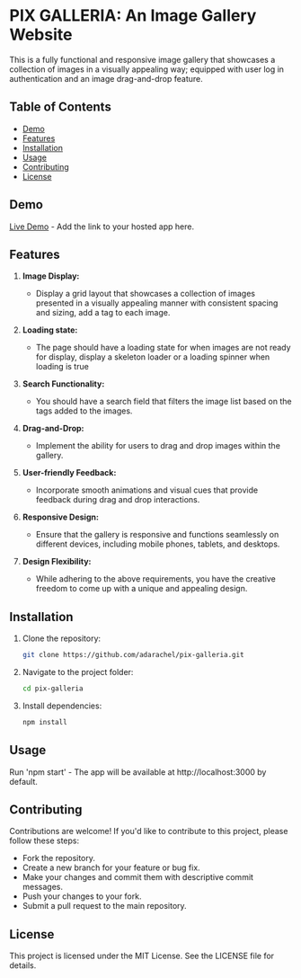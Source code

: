 # PIX GALLERIA: An Image Gallery Website

This is a fully functional and responsive image gallery that showcases a collection of images in a visually appealing way; equipped with user log in authentication and an image drag-and-drop feature.

## Table of Contents

- [Demo](#demo)
- [Features](#features)
- [Installation](#installation)
- [Usage](#usage)
- [Contributing](#contributing)
- [License](#license)

## Demo

[Live Demo](#) - Add the link to your hosted app here.

## Features

1. **Image Display:**
   - Display a grid layout that showcases a collection of images presented in a visually appealing manner with consistent spacing and sizing, add a tag to each image.

2. **Loading state:**
   - The page should have a loading state for when images are not ready for display, display a skeleton loader or a loading spinner when loading is true

3. **Search Functionality:**
   - You should have a search field that filters the image list based on the tags added to the images.

4. **Drag-and-Drop:**
   - Implement the ability for users to drag and drop images within the gallery.

5. **User-friendly Feedback:**
   - Incorporate smooth animations and visual cues that provide feedback during drag and drop interactions.

6. **Responsive Design:**
   - Ensure that the gallery is responsive and functions seamlessly on different devices, including mobile phones, tablets, and desktops.

7. **Design Flexibility:**
   - While adhering to the above requirements, you have the creative freedom to come up with a unique and appealing design.

## Installation

1. Clone the repository:

   ```bash
   git clone https://github.com/adarachel/pix-galleria.git

2. Navigate to the project folder:

   ```bash
   cd pix-galleria

3. Install dependencies:

   ```bash
   npm install

## Usage
   Run 'npm start' - The app will be available at http://localhost:3000 by default.  

## Contributing
Contributions are welcome! If you'd like to contribute to this project, please follow these steps:

   - Fork the repository.
   - Create a new branch for your feature or bug fix.
   - Make your changes and commit them with descriptive commit messages.
   - Push your changes to your fork.
   - Submit a pull request to the main repository.

## License
This project is licensed under the MIT License. See the LICENSE file for details.
